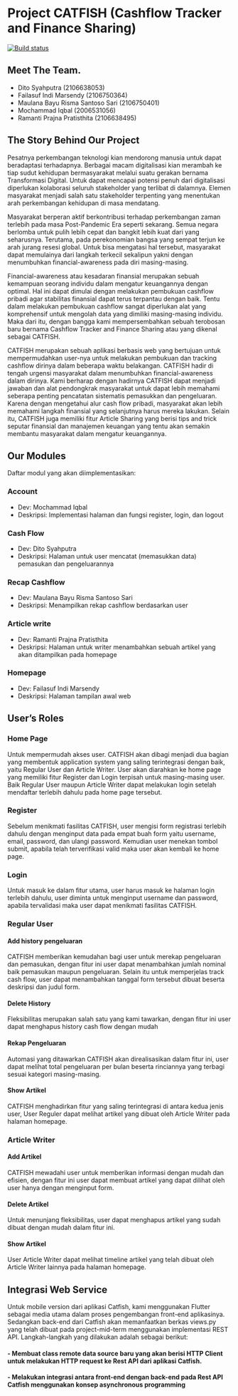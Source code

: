 # Project CATFISH (Cashflow Tracker and Finance Sharing)

[![Build status](https://build.appcenter.ms/v0.1/apps/664f5986-5840-4f14-807a-f3ae094ba09e/branches/main/badge)](https://appcenter.ms)

## Meet The Team.

- Dito Syahputra (2106638053)
- Failasuf Indi Marsendy (2106750364)
- Maulana Bayu Risma Santoso Sari (2106750401)
- Mochammad Iqbal (2006531056)
- Ramanti Prajna Pratisthita (2106638495)

## The Story Behind Our Project

Pesatnya perkembangan teknologi kian mendorong manusia untuk dapat beradaptasi terhadapnya. Berbagai macam digitalisasi kian merambah ke tiap sudut kehidupan bermasyarakat melalui suatu gerakan bernama Transformasi Digital. Untuk dapat mencapai potensi penuh dari digitalisasi diperlukan kolaborasi seluruh stakeholder yang terlibat di dalamnya. Elemen masyarakat menjadi salah satu stakeholder terpenting yang menentukan arah perkembangan kehidupan di masa mendatang.

Masyarakat berperan aktif berkontribusi terhadap perkembangan zaman terlebih pada masa Post-Pandemic Era seperti sekarang. Semua negara berlomba untuk pulih lebih cepat dan bangkit lebih kuat dari yang seharusnya. Terutama, pada perekonomian bangsa yang sempat terjun ke arah jurang resesi global. Untuk bisa mengatasi hal tersebut, masyarakat dapat memulainya dari langkah terkecil sekalipun yakni dengan menumbuhkan financial-awareness pada diri masing-masing.

Financial-awareness atau kesadaran finansial merupakan sebuah kemampuan seorang individu dalam mengatur keuangannya dengan optimal. Hal ini dapat dimulai dengan melakukan pembukuan cashflow pribadi agar stabilitas finansial dapat terus terpantau dengan baik. Tentu dalam melakukan pembukuan cashflow sangat diperlukan alat yang komprehensif untuk mengolah data yang dimiliki masing-masing individu. Maka dari itu, dengan bangga kami mempersembahkan sebuah terobosan baru bernama Cashflow Tracker and Finance Sharing atau yang dikenal sebagai CATFISH.

CATFISH merupakan sebuah aplikasi berbasis web yang bertujuan untuk mempermudahkan user-nya untuk melakukan pembukuan dan tracking cashflow dirinya dalam beberapa waktu belakangan. CATFISH hadir di tengah urgensi masyarakat dalam menumbuhkan financial-awareness dalam dirinya. Kami berharap dengan hadirnya CATFISH dapat menjadi jawaban dan alat pendongkrak masyarakat untuk dapat lebih memahami seberapa penting pencatatan sistematis pemasukkan dan pengeluaran. Karena dengan mengetahui alur cash flow pribadi, masyarakat akan lebih memahami langkah finansial yang selanjutnya harus mereka lakukan. Selain itu, CATFISH juga memiliki fitur Article Sharing yang berisi tips and trick seputar finansial dan manajemen keuangan yang tentu akan semakin membantu masyarakat dalam mengatur keuangannya.

## Our Modules

Daftar modul yang akan diimplementasikan:

### Account
- Dev: Mochammad Iqbal
- Deskripsi: Implementasi halaman dan fungsi register, login, dan logout

### Cash Flow
- Dev: Dito Syahputra
- Deskripsi: Halaman untuk user mencatat (memasukkan data) pemasukan dan pengeluarannya

### Recap Cashflow
- Dev: Maulana Bayu Risma Santoso Sari
- Deskripsi: Menampilkan rekap cashflow berdasarkan user 

### Article write
- Dev: Ramanti Prajna Pratisthita
- Deskripsi: Halaman untuk writer menambahkan sebuah artikel yang akan ditampilkan pada homepage


### Homepage
- Dev: Failasuf Indi Marsendy
- Deskripsi: Halaman tampilan awal web


## User’s Roles

### Home Page
Untuk mempermudah akses user. CATFISH akan dibagi menjadi dua bagian yang membentuk application system yang saling terintegrasi dengan baik, yaitu Regular User dan Article Writer. User akan diarahkan ke home page yang memiliki fitur Register dan Login terpisah untuk masing-masing user. Baik Regular User maupun Article Writer dapat melakukan login setelah mendaftar terlebih dahulu pada home page tersebut.
### Register
Sebelum menikmati fasilitas CATFISH, user mengisi form registrasi terlebih dahulu dengan menginput data pada empat buah form yaitu username, email, password, dan ulangi password. Kemudian user menekan tombol submit, apabila telah terverifikasi valid maka user akan kembali ke home page.
### Login
Untuk masuk ke dalam fitur utama, user harus masuk ke halaman login terlebih dahulu, user diminta untuk menginput username dan password, apabila tervalidasi maka user dapat menikmati fasilitas CATFISH.
### Regular User

#### Add history pengeluaran
CATFISH memberikan kemudahan bagi user untuk merekap pengeluaran dan pemasukan, dengan fitur ini user dapat menambahkan jumlah nominal baik pemasukan maupun pengeluaran. Selain itu untuk memperjelas track cash flow, user dapat menambahkan tanggal form tersebut dibuat beserta deskripsi dan judul form.
#### Delete History
Fleksibilitas merupakan salah satu yang kami tawarkan, dengan fitur ini user dapat menghapus history cash flow dengan mudah
#### Rekap Pengeluaran
Automasi yang ditawarkan CATFISH akan direalisasikan dalam fitur ini, user dapat melihat total pengeluaran per bulan beserta rinciannya yang terbagi sesuai kategori masing-masing.
#### Show Artikel
CATFISH menghadirkan fitur yang saling terintegrasi di antara kedua jenis user, User Reguler dapat melihat artikel yang dibuat oleh Article Writer pada halaman homepage.

### Article Writer

#### Add Artikel
CATFISH mewadahi user untuk memberikan informasi dengan mudah dan efisien, dengan fitur ini user dapat membuat artikel yang dapat dilihat oleh user hanya dengan menginput form.
#### Delete Artikel
Untuk menunjang fleksibilitas, user dapat menghapus artikel yang sudah dibuat dengan mudah dalam fitur ini.
#### Show Artikel
User Article Writer dapat melihat timeline artikel yang telah dibuat oleh Article Writer lainnya pada halaman homepage.

## Integrasi Web Service
Untuk mobile version dari aplikasi Catfish, kami menggunakan Flutter sebagai media utama dalam proses pengembangan front-end aplikasinya. Sedangkan back-end dari Catfish akan memanfaatkan berkas views.py yang telah dibuat pada project-mid-term menggunakan implementasi REST API. Langkah-langkah yang dilakukan adalah sebagai berikut:

#### - Membuat class remote data source baru yang akan berisi HTTP Client untuk melakukan HTTP request ke Rest API dari aplikasi Catfish.
#### - Melakukan integrasi antara front-end dengan back-end pada Rest API Catfish menggunakan konsep asynchronous programming
